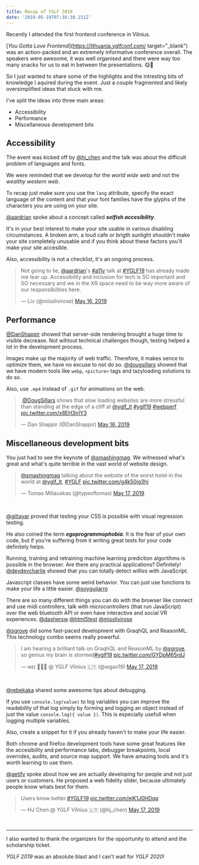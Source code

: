 ```yaml
---
title: Recap of YGLF 2019
date: '2019-05-19T07:38:38.151Z'
---
```


Recently I attended the first frontend conference in Vilnius.

[_You Gotta Love Frontend_](https://lithuania.yglfconf.com/ target="\_blank") was an action-packed and an extremely informative conference overall. The speakers were awesome, it was well organised and there were way too many snacks for us to eat in between the presentations. 😋🍩

So I just wanted to share some of the highlights and the intresting bits of knowledge I aquired during the event. Just a couple fragmented and likely oversimplified ideas that stuck with me.

I've split the ideas into three main areas:

- Accessibility
- Performance
- Miscellaneous development bits

## Accessibility

The event was kicked off by [@hj_chen](https://twitter.com/hj_chen) and the talk was about the difficult problem of languages and fonts.

We were reminded that we develop for the _world wide web_ and not the _wealthy western web_.

To recap just make sure you use the `lang` attribute, specify the exact language of the content and that your font families have the glyphs of the characters you are using on your site.

[@aardrian](https://twitter.com/aardrian) spoke about a concept called **_selfish accesibility_**.

It's in your best interest to make your site usable in various disabling circumstances. A broken arm, a loud cafe or brigth sunlight shouldn't make your site completely unusable and if you think about these factors you'll make your site accesible.

Also, accessibility is not a checklist, it's an ongoing process.

<blockquote class="twitter-tweet" data-lang="en"><p lang="en" dir="ltr">Not going to lie, <a href="https://twitter.com/aardrian?ref_src=twsrc%5Etfw">@aardrian</a>&#39;s <a href="https://twitter.com/hashtag/a11y?src=hash&amp;ref_src=twsrc%5Etfw">#a11y</a> talk at <a href="https://twitter.com/hashtag/YGLF19?src=hash&amp;ref_src=twsrc%5Etfw">#YGLF19</a> has already made me tear up. Accessibility and inclusion for tech is SO important and SO necessary and we in the XR space need to be way more aware of our responsibilities here.</p>&mdash; Liv (@misslivirose) <a href="https://twitter.com/misslivirose/status/1128983703143768065?ref_src=twsrc%5Etfw">May 16, 2019</a></blockquote>

## Performance

[@DanShappir](https://twitter.com/DanShappir) showed that server-side rendering brought a huge time to visible decrease. Not wihtout technical challenges though, testing helped a lot in the development process.

Images make up the majority of web traffic. Therefore, it makes sence to optimize them, we have no excuse to not do so. [@dougsillars](https://twitter.com/dougsillars) showed that we have modern tools like `webp`, `<picture>` tags and lazyloading solutions to do so.

Also, use `.mp4` instead of `.gif` for animations on the web.

<blockquote class="twitter-tweet" data-lang="en"><p lang="en" dir="ltr">.<a href="https://twitter.com/dougsillars?ref_src=twsrc%5Etfw">@DougSillars</a> shows that slow loading websites are more stressful than standing at the edge of a cliff at <a href="https://twitter.com/yglf_lt?ref_src=twsrc%5Etfw">@yglf_lt</a> <a href="https://twitter.com/hashtag/yglf19?src=hash&amp;ref_src=twsrc%5Etfw">#yglf19</a> <a href="https://twitter.com/hashtag/webperf?src=hash&amp;ref_src=twsrc%5Etfw">#webperf</a> <a href="https://t.co/x8EH3irIY3">pic.twitter.com/x8EH3irIY3</a></p>&mdash; Dan Shappir (@DanShappir) <a href="https://twitter.com/DanShappir/status/1128998591060697088?ref_src=twsrc%5Etfw">May 16, 2019</a></blockquote>

## Miscellaneous development bits

You just had to see the keynote of [@smashingmag](https://twitter.com/smashingmag). We witnessed what's great and what's quite terrible in the vast world of website design.

<blockquote class="twitter-tweet" data-lang="en"><p lang="en" dir="ltr"><a href="https://twitter.com/smashingmag?ref_src=twsrc%5Etfw">@smashingmag</a> talking about the website of the worst hotel in the world at <a href="https://twitter.com/yglf_lt?ref_src=twsrc%5Etfw">@yglf_lt</a>, <a href="https://twitter.com/hashtag/YGLF?src=hash&amp;ref_src=twsrc%5Etfw">#YGLF</a> <a href="https://t.co/g4k50jg3hj">pic.twitter.com/g4k50jg3hj</a></p>&mdash; Tomas Miliauskas (@typeoftomas) <a href="https://twitter.com/typeoftomas/status/1129286705914306560?ref_src=twsrc%5Etfw">May 17, 2019</a></blockquote></br>

[@giltayar](https://twitter.com/giltayar) proved that testing your CSS is possible with visual regression testing.

He also coined the term **_egoprogrammophobia_**. It is the fear of your own code, but if you're suffering from it writing great tests for your code definitely helps.

Running, training and retraining machine learning prediction algortihms is possible in the browser. Are there any practical applications? Definitely! [@devdevcharlie](https://twitter.com/devdevcharlie) showed that you can totally detect _willies_ with JavaScript.

Javascript classes have some weird behavior. You can just use functions to make your life a little easier. [@soyguijarro](https://twitter.com/soyguijarro)

There are so many different things you can do with the browser like connect and use midi controllers, talk with microcontrollers (that run JavaScript) over the web bluetooth API or even have interactive and social VR experiences. [@dashersw](https://twitter.com/dashersw) [@html5test](https://twitter.com/html5test) [@misslivirose](https://twitter.com/misslivirose)

[@sgrove](https://twitter.com/sgrove) did some fast-paced development with GraqhQL and ReasonML. This technology combo seems really powerful.

<blockquote class="twitter-tweet" data-lang="en"><p lang="en" dir="ltr">I am hearing a brilliant talk on GraqhQL and ReasonML by <a href="https://twitter.com/sgrove?ref_src=twsrc%5Etfw">@sgrove</a>, so genius my brain is stormed<a href="https://twitter.com/hashtag/yglf19?src=hash&amp;ref_src=twsrc%5Etfw">#yglf19</a> <a href="https://t.co/GYDpM65rdJ">pic.twitter.com/GYDpM65rdJ</a></p>&mdash; ᴡᴇɪ 👩🏻‍🌾 @ YGLF Vilnius 🇱🇹 (@wgao19) <a href="https://twitter.com/wgao19/status/1129323922531540993?ref_src=twsrc%5Etfw">May 17, 2019</a></blockquote></br>

[@rebekaka](https://twitter.com/rebekaka) shared some awesome tips about debugging.

If you use `console.log(value)` to log variables you can improve the readability of that log simply by forming and logging an object instead of just the value `console.log({ value })`. This is especially usefull when logging multiple variables.

Also, create a snippet for it if you already haven't to make your life easier.

Both chrome and firefox development tools have some great features like the accesibility and performance tabs, debugger breakpoints, local overrides, audits, and source map support. We have amazing tools and it's worth learning to use them.

[@getify](https://twitter.com/getify) spoke about how we are actually developing for people and not just users or customers. He proposed a web fidelity slider, because ultimately people know whats best for them.

<blockquote class="twitter-tweet" data-conversation="none" data-lang="en"><p lang="en" dir="ltr">Users know better.<a href="https://twitter.com/hashtag/YGLF19?src=hash&amp;ref_src=twsrc%5Etfw">#YGLF19</a> <a href="https://t.co/ejK1J0HDqq">pic.twitter.com/ejK1J0HDqq</a></p>&mdash; HJ Chen @ YGLF Vilnius 🇱🇹 (@hj_chen) <a href="https://twitter.com/hj_chen/status/1129407466427572224?ref_src=twsrc%5Etfw">May 17, 2019</a></blockquote></br>

---

I also wanted to thank the organizers for the opportunity to attend and the scholarship ticket.

_YGLF 2019_ was an absolute blast and I can't wait for _YGLF 2020_!

